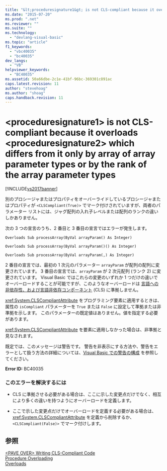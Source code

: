 ```yaml
---
title: "&lt;proceduresignature1&gt; is not CLS-compliant because it overloads &lt;proceduresignature2&gt; which differs from it only by array of array parameter types or by the rank of the array parameter types | Microsoft Docs"
ms.date: "2015-07-20"
ms.prod: ".net"
ms.reviewer: ""
ms.suite: ""
ms.technology: 
  - "devlang-visual-basic"
ms.topic: "article"
f1_keywords: 
  - "vbc40035"
  - "bc40035"
dev_langs: 
  - "VB"
helpviewer_keywords: 
  - "BC40035"
ms.assetid: 50a66dbe-2c1e-41bf-96bc-369301c891ac
caps.latest.revision: 11
author: "stevehoag"
ms.author: "shoag"
caps.handback.revision: 11
---
```

# &lt;proceduresignature1&gt; is not CLS-compliant because it overloads &lt;proceduresignature2&gt; which differs from it only by array of array parameter types or by the rank of the array parameter types
[!INCLUDE[vs2017banner](../../../visual-basic/developing-apps/includes/vs2017banner.md)]

別のプロシージャまたはプロパティをオーバーライドしているプロシージャまたはプロパティが `<CLSCompliant(True)>` でマーク付けされていますが、両者のパラメーター リストには、ジャグ配列の入れ子レベルまたは配列のランクの違いしかありません。  
  
 次の 3 つの宣言のうち、2 番目と 3 番目の宣言ではエラーが発生します。  
  
 `Overloads Sub processArray(ByVal arrayParam() As Integer)`  
  
 `Overloads Sub processArray(ByVal arrayParam()() As Integer)`  
  
 `Overloads Sub processArray(ByVal arrayParam(,) As Integer)`  
  
 2 番目の宣言では、最初の 1 次元のパラメーター `arrayParam` が配列の配列に変更されています。  3 番目の宣言では、`arrayParam` が 2 次元配列 \(ランク 2\) に変更されています。  Visual Basic ではこれらの変更のいずれか 1 つだけの違いでオーバーロードすることが可能ですが、このようなオーバーロードは [言語への非依存性、および言語非依存コンポーネント](../Topic/Language%20Independence%20and%20Language-Independent%20Components.md) \(CLS\) に準拠しません。  
  
 <xref:System.CLSCompliantAttribute> をプログラミング要素に適用するときは、属性の `isCompliant` パラメーターを `True` または `False` に設定して準拠または非準拠を示します。  このパラメーターの既定値はありません。値を指定する必要があります。  
  
 <xref:System.CLSCompliantAttribute> を要素に適用しなかった場合は、非準拠と見なされます。  
  
 既定では、このメッセージは警告です。  警告を非表示にする方法や、警告をエラーとして扱う方法の詳細については、[Visual Basic での警告の構成](/visual-studio/ide/configuring-warnings-in-visual-basic) を参照してください。  
  
 **Error ID:** BC40035  
  
### このエラーを解決するには  
  
-   CLS に準拠させる必要がある場合は、ここに示した変更点だけでなく、相互により多くの違いを持つようにオーバーロードを定義します。  
  
-   ここで示した変更点だけでオーバーロードを定義する必要がある場合は、<xref:System.CLSCompliantAttribute> を定義から削除するか、`<CLSCompliant(False)>` でマーク付けします。  
  
## 参照  
 [\<PAVE OVER\> Writing CLS\-Compliant Code](http://msdn.microsoft.com/ja-jp/4c705105-69a2-4e5e-b24e-0633bc32c7f3)   
 [Procedure Overloading](../../../visual-basic/programming-guide/language-features/procedures/procedure-overloading.md)   
 [Overloads](../../../visual-basic/language-reference/modifiers/overloads.md)